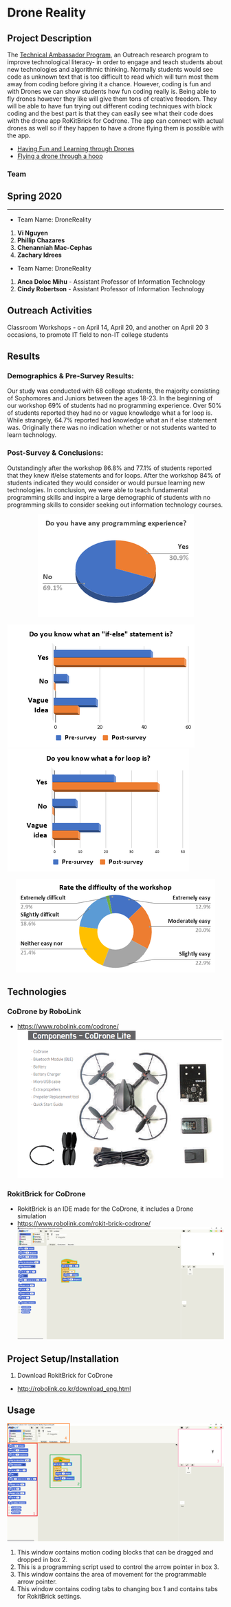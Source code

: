 # Drone Reality
## Project Description
The [Technical Ambassador Program](https://www.ggc.edu/academics/schools/school-of-science-and-technology/research-internships-service-learning/technology-ambassador-program/), an Outreach research program to improve technological literacy- in order to engage and teach students about new technologies and algorithmic thinking. Normally students would see code as unknown text that is too difficult to read which will turn most them away from coding before giving it a chance. However, coding is fun and with Drones we can show students how fun coding really is. Being able to fly drones however they like will give them tons of creative freedom. They will be able to have fun trying out different coding techniques with block coding and the best part is that they can easily see what their code does with the drone app RoKitBrick for Codrone. The app can connect with actual drones as well so if they happen to have a drone flying them is possible with the app. 
* [Having Fun and Learning through Drones](https://www.youtube.com/watch?v=VeJIbEyXcyA&feature=youtu.be)
* [Flying a drone through a hoop](https://www.youtube.com/watch?v=11Bljd7Lohs)
### Team

## Spring 2020
***

* Team Name: DroneReality
1.  **Vi Nguyen**
2.  **Phillip Chazares**
3.  **Chenanniah Mac-Cephas**
4.  **Zachary Idrees**
  
  
* Team Name: DroneReality
1. **Anca Doloc Mihu** - Assistant Professor of Information Technology
2. **Cindy Robertson** - Assistant Professor of Information Technology

## Outreach Activities
Classroom Workshops - on April 14, April 20, and another on April 20 3 occasions, to promote IT field to non-IT college students

## Results
### Demographics & Pre-Survey Results: 
Our study was conducted with 68 college students, the majority consisting of Sophomores and Juniors between the ages  18-23. In the beginning of our workshop 69% of students had no programming experience. Over 50% of students reported they had no or vague knowledge what a for loop is. While strangely, 64.7% reported had knowledge what an if else statement was. Originally there was no indication whether or not students wanted to learn technology.
### Post-Survey & Conclusions: 
Outstandingly after the workshop 86.8% and 77.1% of students reported that they knew if/else statements and for loops. After the workshop 84% of students indicated they would consider or would pursue learning new technologies. In conclusion, we were able to teach fundamental programming skills and inspire a large demographic of students with no programming skills to consider seeking out information technology courses.

<p align="center">
  <img src="Media/experience.png">
</p>

![ifElse](Media/ifElse.png) 
![forLoops](Media/forLoop.png) 
<p align="center">
  <img src="Media/difficulty.png">
</p>


## Technologies
### CoDrone by RoboLink
* https://www.robolink.com/codrone/
![Drone Kit](Media/CoDrone_Full_Kit.PNG)

### RokitBrick for CoDrone
* RokitBrick is an IDE made for the CoDrone, it includes a Drone simulation
* https://www.robolink.com/rokit-brick-codrone/
![Drone Kit](Media/RokitBrick_example.PNG)

## Project Setup/Installation
1. Download RokitBrick for CoDrone
  * http://robolink.co.kr/download_eng.html

## Usage
![Drone Kit](Media/RokitBrick_example_with_HighLights.png)
1. This window contains motion coding blocks that can be dragged and dropped in box 2.
2. This is a programming script used to control the arrow pointer in box 3.
3. This window contains the area of movement for the programmable arrow pointer.
4. This window contains coding tabs to changing box 1 and contains tabs for RokitBrick settings.
